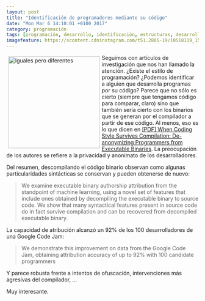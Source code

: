 ```yaml
---
layout: post
title: "Identificación de programadores mediante su código"
date: "Mon Mar 6 14:10:01 +0100 2017"
category: programación
tags: [programación, desarrollo, identificación, estructuras, desarrolladores, github, demoscopía]
imagefeature: https://scontent.cdninstagram.com/t51.2885-19/10518119_1524678837755978_1902583585_a.jpg
---
```






<a href="https://www.instagram.com/p/BQw3uZogQek/" title="Iguales pero diferentes"><img src="https://scontent.cdninstagram.com/t51.2885-19/10518119_1524678837755978_1902583585_a.jpg" width="240"  alt="Iguales pero diferentes" style="float:left; margin:5px"></a>
Seguimos con artículos de investigación que nos han llamado la atención. ¿Existe el estilo de programación? ¿Podemos identificar a alguien que desarrolla programas por su código? Parece que no sólo es cierto (siempre que tengamos código para comparar, claro) sino que también sería cierto con los binarios que se generan por el compilador a partir de ese código. Al menos, eso es lo que dicen en [[PDF] When Coding Style Survives Compilation: De-anonymizing Programmers from Executable Binaries](https://arxiv.org/abs/1512.08546).
La preocupación de los autores se refiere a la privacidad y anonimato de los desarrolladores.

Del resumen, descompilando el código binario observan como algunas particularidades sintácticas se conservan y pueden obtenerse de nuevo: 

> We examine executable binary authorship attribution from the standpoint of machine learning, using a novel set of features that include ones obtained by decompiling the executable binary to source code. We show that many syntactical features present in source code do in fact survive compilation and can be recovered from decompiled executable binary.

La capacidad de atribución alcanzó un 92% de los 100 desarrolladores de una Google Code Jam:

> We demonstrate this improvement on data from the Google Code Jam, obtaining attribution accuracy of up to 92% with 100 candidate programmers

Y parece robusta frente a intentos de ofuscación, intervenciones más agresivas del compilador, ...

Muy interesante.
